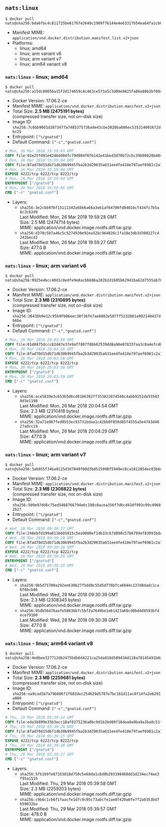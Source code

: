 ## `nats:linux`

```console
$ docker pull nats@sha256:bda6fbc4c811725be6176fe2648c1989f76144e4e63317b54ea64fa1cb636214
```

-	Manifest MIME: `application/vnd.docker.distribution.manifest.list.v2+json`
-	Platforms:
	-	linux; amd64
	-	linux; arm variant v6
	-	linux; arm variant v7
	-	linux; arm64 variant v8

### `nats:linux` - linux; amd64

```console
$ docker pull nats@sha256:a15dc89056a15f2d174659c4c463ce573a5c3d09e9425fa86e88b2bf00408540
```

-	Docker Version: 17.06.2-ce
-	Manifest MIME: `application/vnd.docker.distribution.manifest.v2+json`
-	Total Size: **2.5 MB (2475191 bytes)**  
	(compressed transfer size, not on-disk size)
-	Image ID: `sha256:7c6bb90d1d3873477a7485375736ade43cbe3020ba886ec535314001672dbc25`
-	Entrypoint: `["\/gnatsd"]`
-	Default Command: `["-c","gnatsd.conf"]`

```dockerfile
# Mon, 26 Mar 2018 19:59:03 GMT
COPY file:91e25fd91e4246dd04fc79d904f6fb141e41bed3d70b72cbc39b00828b404a95 in /gnatsd 
# Mon, 26 Mar 2018 19:59:04 GMT
COPY file:8fad70d15db71db30b9945fba2b3d29035a631ee4fe410e797aef6981c2a1879 in gnatsd.conf 
# Mon, 26 Mar 2018 19:59:04 GMT
EXPOSE 4222/tcp 6222/tcp 8222/tcp
# Mon, 26 Mar 2018 19:59:04 GMT
ENTRYPOINT ["/gnatsd"]
# Mon, 26 Mar 2018 19:59:05 GMT
CMD ["-c" "gnatsd.conf"]
```

-	Layers:
	-	`sha256:3e2cbb976f15111342a6bb6a66a3eb1af64700fd84016cf434fc7b5a8c3c62d9`  
		Last Modified: Mon, 26 Mar 2018 19:59:28 GMT  
		Size: 2.5 MB (2474714 bytes)  
		MIME: application/vnd.docker.image.rootfs.diff.tar.gzip
	-	`sha256:d370c5b7a46c5c5274930e92ea32bc964026c1fa18e3db3d300227c4242becd2`  
		Last Modified: Mon, 26 Mar 2018 19:59:27 GMT  
		Size: 477.0 B  
		MIME: application/vnd.docker.image.rootfs.diff.tar.gzip

### `nats:linux` - linux; arm variant v6

```console
$ docker pull nats@sha256:9925e4bcc40d1c8edfe9e8acbb686a282b2d1685b62941ba62d7555ab761166e
```

-	Docker Version: 17.06.2-ce
-	Manifest MIME: `application/vnd.docker.distribution.manifest.v2+json`
-	Total Size: **2.3 MB (2310895 bytes)**  
	(compressed transfer size, not on-disk size)
-	Image ID: `sha256:2643bb9e12c95b9fb06eec38f16fe7ae8802e58fff5232881a902140437db6be`
-	Entrypoint: `["\/gnatsd"]`
-	Default Command: `["-c","gnatsd.conf"]`

```dockerfile
# Mon, 26 Mar 2018 20:03:58 GMT
COPY file:01d8875dccc82d47e37e9aff807f8bb02539dd8a98e07833faa1c0a4efc4b9f5 in /gnatsd 
# Mon, 26 Mar 2018 20:03:58 GMT
COPY file:8fad70d15db71db30b9945fba2b3d29035a631ee4fe410e797aef6981c2a1879 in gnatsd.conf 
# Mon, 26 Mar 2018 20:03:58 GMT
EXPOSE 4222/tcp 6222/tcp 8222/tcp
# Mon, 26 Mar 2018 20:03:58 GMT
ENTRYPOINT ["/gnatsd"]
# Mon, 26 Mar 2018 20:03:59 GMT
CMD ["-c" "gnatsd.conf"]
```

-	Layers:
	-	`sha256:ace5839e3c653b5d6cd0106302ff353822074540c4abb9251de555430d3e1190`  
		Last Modified: Mon, 26 Mar 2018 20:04:54 GMT  
		Size: 2.3 MB (2310418 bytes)  
		MIME: application/vnd.docker.image.rootfs.diff.tar.gzip
	-	`sha256:32a71e087fed0553ec93731bdaa1c42bb0f850d85f4555a5e4743d4027adcc19`  
		Last Modified: Mon, 26 Mar 2018 20:04:29 GMT  
		Size: 477.0 B  
		MIME: application/vnd.docker.image.rootfs.diff.tar.gzip

### `nats:linux` - linux; arm variant v7

```console
$ docker pull nats@sha256:3ab855f34ba9125d3d7040f00d3bd515990f5949ec8ca181285dec03b6e4f9f1
```

-	Docker Version: 17.06.2-ce
-	Manifest MIME: `application/vnd.docker.distribution.manifest.v2+json`
-	Total Size: **2.3 MB (2308822 bytes)**  
	(compressed transfer size, not on-disk size)
-	Image ID: `sha256:509e97dd6c75ed5468766794e6c198c0acea356f7d6cd410f993c09c49602b27`
-	Entrypoint: `["\/gnatsd"]`
-	Default Command: `["-c","gnatsd.conf"]`

```dockerfile
# Wed, 28 Mar 2018 09:30:27 GMT
COPY file:248ebfd199a811bbb5815c5ea9008ef1db33c67d890c57b6799ef83091bdeafc in /gnatsd 
# Wed, 28 Mar 2018 09:30:28 GMT
COPY file:8fad70d15db71db30b9945fba2b3d29035a631ee4fe410e797aef6981c2a1879 in gnatsd.conf 
# Wed, 28 Mar 2018 09:30:28 GMT
EXPOSE 4222/tcp 6222/tcp 8222/tcp
# Wed, 28 Mar 2018 09:30:28 GMT
ENTRYPOINT ["/gnatsd"]
# Wed, 28 Mar 2018 09:30:28 GMT
CMD ["-c" "gnatsd.conf"]
```

-	Layers:
	-	`sha256:9b5d75700a292ee630b27f5dd0c55d5d778bfca6044c137d8dadc1ca6f6bcb46`  
		Last Modified: Wed, 28 Mar 2018 09:30:39 GMT  
		Size: 2.3 MB (2308345 bytes)  
		MIME: application/vnd.docker.image.rootfs.diff.tar.gzip
	-	`sha256:95db56476aafe58836b7c5bf2a7649be1e61423a60cd0bd4d8593bfdece79180`  
		Last Modified: Wed, 28 Mar 2018 09:30:38 GMT  
		Size: 477.0 B  
		MIME: application/vnd.docker.image.rootfs.diff.tar.gzip

### `nats:linux` - linux; arm64 variant v8

```console
$ docker pull nats@sha256:4e0bee327712d62475bdb6d4221ca25da818d589434d118a78145491b0ad2612
```

-	Docker Version: 17.06.2-ce
-	Manifest MIME: `application/vnd.docker.distribution.manifest.v2+json`
-	Total Size: **2.3 MB (2259681 bytes)**  
	(compressed transfer size, not on-disk size)
-	Image ID: `sha256:ea9cad1b7a79b606f1f602dec254629d5787e7bc161d11ac0f14fa2e6291a800`
-	Entrypoint: `["\/gnatsd"]`
-	Default Command: `["-c","gnatsd.conf"]`

```dockerfile
# Thu, 29 Mar 2018 05:39:24 GMT
COPY file:eda3b899e35b3ecc18af0275236a0bc9d1b2bd08f16daa0a9ba9a3ba8c51f0bc in /gnatsd 
# Thu, 29 Mar 2018 05:39:24 GMT
COPY file:8fad70d15db71db30b9945fba2b3d29035a631ee4fe410e797aef6981c2a1879 in gnatsd.conf 
# Thu, 29 Mar 2018 05:39:25 GMT
EXPOSE 4222/tcp 6222/tcp 8222/tcp
# Thu, 29 Mar 2018 05:39:26 GMT
ENTRYPOINT ["/gnatsd"]
# Thu, 29 Mar 2018 05:39:27 GMT
CMD ["-c" "gnatsd.conf"]
```

-	Layers:
	-	`sha256:5fb169fe87163818d750c5e68da1c8d0b293198460dd1d234ec74ee3f95a151b`  
		Last Modified: Thu, 29 Mar 2018 05:39:58 GMT  
		Size: 2.3 MB (2259203 bytes)  
		MIME: application/vnd.docker.image.rootfs.diff.tar.gzip
	-	`sha256:c9b6c1cb6f1faacfe1d7c9c95c73abcfe1ae07420a0fe7f2a0353bd7b59032ba`  
		Last Modified: Thu, 29 Mar 2018 05:39:57 GMT  
		Size: 478.0 B  
		MIME: application/vnd.docker.image.rootfs.diff.tar.gzip
